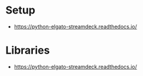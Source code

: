 Setup
=====

 - https://python-elgato-streamdeck.readthedocs.io/

Libraries
=========

 - https://python-elgato-streamdeck.readthedocs.io/